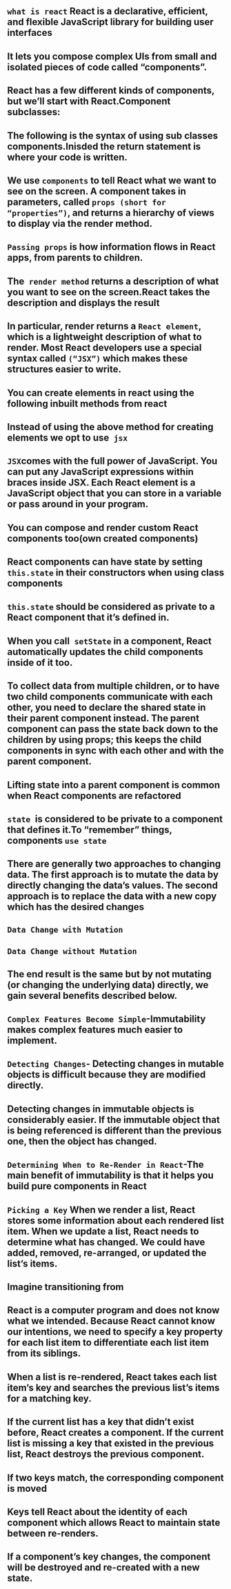 ## `what is react` React is a declarative, efficient, and flexible JavaScript library for building user interfaces

## It lets you compose complex UIs from small and isolated pieces of code called “components”.

## React has a few different kinds of components, but we’ll start with React.Component subclasses:

## The following is the syntax of using sub classes components.Inisded the return statement is where your code is written.

<!--
class ComponentName extends React.Component {
  render() {
    return ();
  }
}
 -->

## We use `components` to tell React what we want to see on the screen. A component takes in parameters, called `props (short for “properties”)`, and returns a hierarchy of views to display via the render method.

## `Passing props` is how information flows in React apps, from parents to children.

## The` render method` returns a description of what you want to see on the screen.React takes the description and displays the result

## In particular, render returns a `React element`, which is a lightweight description of what to render. Most React developers use a special syntax called `(“JSX”)` which makes these structures easier to write.

## You can create elements in react using the following inbuilt methods from react

<!--

return React.createElement('div', {className: 'shopping-list'},-creates a div with a className of shopping-list

  React.createElement('h1', /* ... h1 children ... */),
  React.createElement('ul', /* ... ul children ... */)
);
 -->

## Instead of using the above method for creating elements we opt to use` jsx`

## `JSX`comes with the full power of JavaScript. You can put any JavaScript expressions within braces inside JSX. Each React element is a JavaScript object that you can store in a variable or pass around in your program.

## You can compose and render custom React components too(own created components)

## React components can have state by setting `this.state` in their constructors when using class components

## `this.state` should be considered as private to a React component that it’s defined in.

## When you call` setState` in a component, React automatically updates the child components inside of it too.

<!--
render() {
    const addSquareHandler = () => {
      this.setState({ value: "X" });
    };
 -->

<!------------------------------------------------ LFITING STATES UP------------------------------------>

## To collect data from multiple children, or to have two child components communicate with each other, you need to declare the shared state in their parent component instead. The parent component can pass the state back down to the children by using props; this keeps the child components in sync with each other and with the parent component.

## Lifting state into a parent component is common when React components are refactored

## `state `is considered to be private to a component that defines it.To “remember” things, components `use state`

<!--  Immutability Is Important -->

## There are generally two approaches to changing data. The first approach is to mutate the data by directly changing the data’s values. The second approach is to replace the data with a new copy which has the desired changes

## `Data Change with Mutation`

<!--

var player = {score: 1, name: 'Jeff'};
player.score = 2;
// Now player is {score: 2, name: 'Jeff'}

 -->

## `Data Change without Mutation`

<!--

var player = {score: 1, name: 'Jeff'};

var newPlayer = Object.assign({}, player, {score: 2});
// Now player is unchanged, but newPlayer is {score: 2, name: 'Jeff'}

// Or if you are using object spread syntax proposal, you can write:
// var newPlayer = {...player, score: 2};
 -->

## The end result is the same but by not mutating (or changing the underlying data) directly, we gain several benefits described below.

## `Complex Features Become Simple`-Immutability makes complex features much easier to implement.

## `Detecting Changes`- Detecting changes in mutable objects is difficult because they are modified directly.

## Detecting changes in immutable objects is considerably easier. If the immutable object that is being referenced is different than the previous one, then the object has changed.

## `Determining When to Re-Render in React`-The main benefit of immutability is that it helps you build pure components in React

## `Picking a Key` When we render a list, React stores some information about each rendered list item. When we update a list, React needs to determine what has changed. We could have added, removed, re-arranged, or updated the list’s items.

## Imagine transitioning from

<!--

 <li>Alexa: 7 tasks left</li>
<li>Ben: 5 tasks left</li>
to

<li>Ben: 9 tasks left</li>
<li>Claudia: 8 tasks left</li>
<li>Alexa: 5 tasks left</li>

 -->

## React is a computer program and does not know what we intended. Because React cannot know our intentions, we need to specify a key property for each list item to differentiate each list item from its siblings.

## When a list is re-rendered, React takes each list item’s key and searches the previous list’s items for a matching key.

## If the current list has a key that didn’t exist before, React creates a component. If the current list is missing a key that existed in the previous list, React destroys the previous component.

## If two keys match, the corresponding component is moved

## Keys tell React about the identity of each component which allows React to maintain state between re-renders.

## If a component’s key changes, the component will be destroyed and re-created with a new state.
